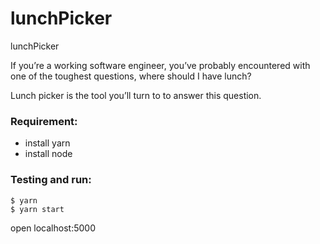 # lunchPicker
lunchPicker

If you’re a working software engineer, you’ve probably encountered with one of the toughest questions, where should I have lunch?

Lunch picker is the tool you’ll turn to to answer this question.

### Requirement:
 - install yarn
 - install node

### Testing and run:
```
$ yarn
$ yarn start
```

open localhost:5000
